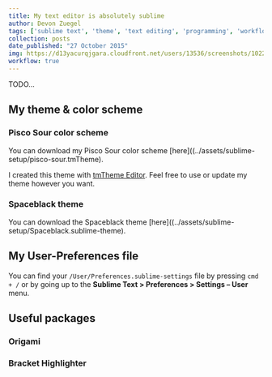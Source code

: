 ```yaml
---
title: My text editor is absolutely sublime
author: Devon Zuegel
tags: ['sublime text', 'theme', 'text editing', 'programming', 'workflow optimization' ]
collection: posts
date_published: "27 October 2015"
img: https://d13yacurqjgara.cloudfront.net/users/13536/screenshots/1022371/sublime-text_teaser.png
workflow: true
---
```


TODO...

## My theme & color scheme

### Pisco Sour color scheme

You can download my Pisco Sour color scheme [here]((../assets/sublime-setup/pisco-sour.tmTheme).

I created this theme with [tmTheme Editor](http://tmtheme-editor.herokuapp.com). Feel free to use or update my theme however you want.

### Spaceblack theme

You can download the Spaceblack theme [here]((../assets/sublime-setup/Spaceblack.sublime-theme).

## My User-Preferences file

You can find your `/User/Preferences.sublime-settings` file by pressing `cmd + /` or by going up to the **Sublime Text > Preferences > Settings – User** menu.

<script src="https://gist.github.com/devonzuegel/814f072e819d83873932.js"></script>

## Useful packages

### Origami

### Bracket Highlighter
